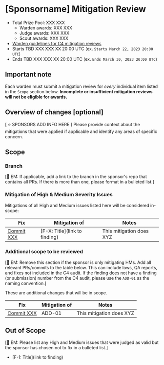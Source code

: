 # [Sponsorname] Mitigation Review
- Total Prize Pool: XXX XXX
  - Warden awards: XXX XXX
  - Judge awards: XXX XXX
  - Scout awards: XXX XXX
- [Warden guidelines for C4 mitigation reviews](https://code4rena.notion.site/Guidelines-for-C4-mitigation-reviews-ed10fc5cfbf640bd8dcec66f38b343c4)
- Starts TBD XXX XXX XX 20:00 UTC (ex. `Starts March 22, 2023 20:00 UTC`)
- Ends TBD XXX XXX XX 20:00 UTC (ex. `Ends March 30, 2023 20:00 UTC`)

## Important note 

Each warden must submit a mitigation review for *every* individual item listed in the `Scope` section below. **Incomplete or insufficient mitigation reviews will not be eligible for awards.**

## Overview of changes [optional]

[ ⭐️ SPONSORS ADD INFO HERE ]
Please provide context about the mitigations that were applied if applicable and identify any areas of specific concern. 

## Scope

### Branch
[🔴 EM: If applicable, add a link to the branch in the sponsor's repo that contains all PRs. If there is more than one, please format in a bulleted list.]

### Mitigation of High & Medium Severity Issues

Mitigations of all High and Medium issues listed here will be considered in-scope:

| Fix | Mitigation of | Notes | 
| ----------- | ------------- | ----------- |
| [Commit XXX](https://github.com/your-repo/sample-contracts/pull/XXX) | [F-X: Title](link to finding) | This mitigation does XYZ | 

### Additional scope to be reviewed
[🔴 EM: Remove this section if the sponsor is only mitigating HMs. Add all relevant PRs/commits to the table below. This can include lows, QA reports, and fixes not included in the C4 audit.  If the finding does not have a finding (or submission) number from the C4 audit, please use the `ADD-01` as the naming convention.]

These are additional changes that will be in scope.

| Fix | Mitigation of | Notes | 
| ----------- | ------------- | ----------- |
| [Commit XXX](https://github.com/your-repo/sample-contracts/pull/XXX) | ADD-01 | This mitigation does XYZ | 

## Out of Scope
[🔴 EM: Please list any High and Medium issues that were judged as valid but the sponsor has chosen not to fix in a bulleted list.]

- [F-1: Title](link to finding)
